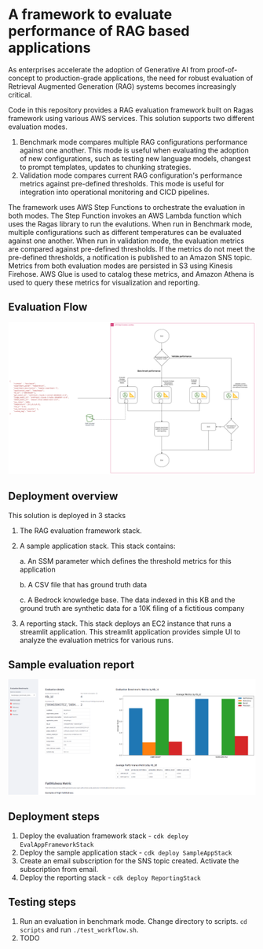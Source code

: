 # A framework to evaluate performance of RAG based applications

As enterprises accelerate the adoption of Generative AI from proof-of-concept to production-grade applications, the need for robust evaluation of Retrieval Augmented Generation (RAG) systems becomes increasingly critical.

Code in this repository provides a RAG evaluation framework built on Ragas framework using various AWS services. This solution supports two different evaluation modes. 

1. Benchmark mode compares multiple RAG configurations performance against one another. This mode is useful when evaluating the adoption of new configurations, such as testing new language models, changest to prompt templates, updates to chunking strategies. 
2. Validation mode compares current RAG configuration's performance metrics against pre-defined thresholds. This mode is useful for integration into operational monitoring and CICD pipelines.

The framework uses AWS Step Functions to orchestrate the evaluation in both modes. The Step Function invokes an AWS Lambda function which uses the Ragas library to run the evalutions. When run in Benchmark mode, multiple configurations such as different temperatures can be evaluated against one another. When run in validation mode, the evaluation metrics are compared against pre-defined thresholds. If the metrics do not meet the pre-defined thresholds, a notification is published to an Amazon SNS topic. Metrics from both evaluation modes are persisted in S3 using Kinesis Firehose. AWS Glue is used to catalog these metrics, and Amazon Athena is used to query these metrics for visualization and reporting.

## Evaluation Flow
![EvaluationFlow-Page-1](EvaluationFlow-Page-1.png)

## Deployment overview
This solution is deployed in 3 stacks
1. The RAG evaluation framework stack. 
1. A sample application stack. This stack contains:
   
   a. An SSM parameter which defines the threshold metrics for this application
   
   b. A CSV file that has ground truth data
   
   c. A Bedrock knowledge base. The data indexed in this KB and the ground truth are synthetic data for a 10K filing of a fictitious company


1. A reporting stack. This stack deploys an EC2 instance that runs a streamlit application. This streamlit application provides simple UI to analyze the evaluation metrics for various runs.

## Sample evaluation report
![Evaluation report](visualization.png)


## Deployment steps
1. Deploy the evaluation framework stack - `cdk deploy EvalAppFrameworkStack`
1. Deploy the sample application stack - `cdk deploy SampleAppStack`
1. Create an email subscription for the SNS topic created. Activate the subscription from email.
1. Deploy the reporting stack - `cdk deploy ReportingStack`

## Testing steps
1. Run an evaluation in benchmark mode. Change directory to scripts. `cd scripts` and run `./test_workflow.sh`.
1. TODO

